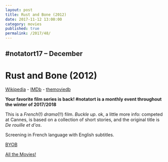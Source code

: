 ```yaml
---
layout: post
title: Rust and Bone (2012)
date: 2017-11-12 13:00:00
category: movies
published: true
permalink: /2017/48/
---
```



## \#notatort17 – December

# Rust and Bone (2012)



[Wikipedia](https://en.wikipedia.org/wiki/Rust_and_Bone) - [IMDb](http://www.imdb.com/title/tt2053425/) - [themoviedb](https://www.themoviedb.org/movie/97365-de-rouille-et-d-os)

**Your favorite film series is back! \#notatort is a monthly event throughout the winter of 2017/2018**


This is a *French*(!) *drama*(!!) film. *Buckle up*.
ok, a little more info: competed at Cannes, is based on a collection of short stories, and the original title is *De rouille et d'os*.

Screening in French language with English subtitles.

<a href="http://en.wikipedia.org/wiki/BYOB_(beverage)">BYOB</a>

[All the Movies!](http://notatort.com/allthemovies/)

<!--include jquery & backstretch-->

<script type="text/javascript" src="https://ajax.googleapis.com/ajax/libs/jquery/1.7.2/jquery.min.js"></script>

<script type="text/javascript" src="http://notatort.com/jquery.backstretch.min.js"></script>

<script type="text/javascript">

$(function(){

     $(window).resize(function(){
     
         if($(this).width() >= 767){
         
             $.backstretch("http://notatort.com/bg1748.jpg", {speed: 150});
             
         }
         
      })
      
      .resize();//trigger resize on page load
      
});

</script>